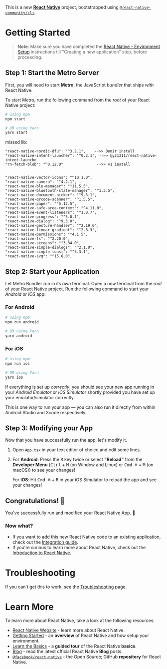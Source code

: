 This is a new [**React Native**](https://reactnative.dev) project, bootstrapped using [`@react-native-community/cli`](https://github.com/react-native-community/cli).

# Getting Started

>**Note**: Make sure you have completed the [React Native - Environment Setup](https://reactnative.dev/docs/environment-setup) instructions till "Creating a new application" step, before proceeding.

## Step 1: Start the Metro Server

First, you will need to start **Metro**, the JavaScript _bundler_ that ships _with_ React Native.

To start Metro, run the following command from the _root_ of your React Native project:

```bash
# using npm
npm start

# OR using Yarn
yarn start
```


missed lib:

    "react-native-nordic-dfu": "^3.2.1",    -->> Domir install
    "react-native-intent-launcher": "^0.2.1", -->> @yz1311/react-native-intent-launche
    "rn-fetch-blob": "^0.12.0"               -->> v1 install


    "react-native-vector-icons": "^10.1.0",
    "react-native-camera": "^4.2.1",
    "react-native-ble-manager": "^11.5.5",
    "react-native-bluetooth-state-manager": "^1.3.5",
    "react-native-document-picker": "^9.3.1",
    "react-native-qrcode-scanner": "^1.5.5",
    "react-native-paper": "^5.12.5",
    "react-native-safe-area-context": "^4.11.0",
    "react-native-event-listeners": "^1.0.7",
    "react-native-progress": "^5.0.1",
    "react-native-dialog": "^9.3.0",
    "react-native-gesture-handler": "^2.19.0",
    "react-native-linear-gradient": "^2.8.3",
    "react-native-permissions": "^4.1.5",
    "react-native-fs": "^2.20.0",
    "react-native-screens": "^3.34.0",
    "react-native-simple-dialogs": "^2.1.0",
    "react-native-simple-toast": "^3.3.1",
    "react-native-svg": "^15.6.0",




## Step 2: Start your Application

Let Metro Bundler run in its _own_ terminal. Open a _new_ terminal from the _root_ of your React Native project. Run the following command to start your _Android_ or _iOS_ app:

### For Android

```bash
# using npm
npm run android

# OR using Yarn
yarn android
```

### For iOS

```bash
# using npm
npm run ios

# OR using Yarn
yarn ios
```

If everything is set up _correctly_, you should see your new app running in your _Android Emulator_ or _iOS Simulator_ shortly provided you have set up your emulator/simulator correctly.

This is one way to run your app — you can also run it directly from within Android Studio and Xcode respectively.

## Step 3: Modifying your App

Now that you have successfully run the app, let's modify it.

1. Open `App.tsx` in your text editor of choice and edit some lines.
2. For **Android**: Press the <kbd>R</kbd> key twice or select **"Reload"** from the **Developer Menu** (<kbd>Ctrl</kbd> + <kbd>M</kbd> (on Window and Linux) or <kbd>Cmd ⌘</kbd> + <kbd>M</kbd> (on macOS)) to see your changes!

   For **iOS**: Hit <kbd>Cmd ⌘</kbd> + <kbd>R</kbd> in your iOS Simulator to reload the app and see your changes!

## Congratulations! :tada:

You've successfully run and modified your React Native App. :partying_face:

### Now what?

- If you want to add this new React Native code to an existing application, check out the [Integration guide](https://reactnative.dev/docs/integration-with-existing-apps).
- If you're curious to learn more about React Native, check out the [Introduction to React Native](https://reactnative.dev/docs/getting-started).

# Troubleshooting

If you can't get this to work, see the [Troubleshooting](https://reactnative.dev/docs/troubleshooting) page.

# Learn More

To learn more about React Native, take a look at the following resources:

- [React Native Website](https://reactnative.dev) - learn more about React Native.
- [Getting Started](https://reactnative.dev/docs/environment-setup) - an **overview** of React Native and how setup your environment.
- [Learn the Basics](https://reactnative.dev/docs/getting-started) - a **guided tour** of the React Native **basics**.
- [Blog](https://reactnative.dev/blog) - read the latest official React Native **Blog** posts.
- [`@facebook/react-native`](https://github.com/facebook/react-native) - the Open Source; GitHub **repository** for React Native.
